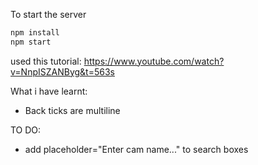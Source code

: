 To start the server
```bash
npm install
npm start
```

used this tutorial: https://www.youtube.com/watch?v=NnpISZANByg&t=563s

What i have learnt:
- Back ticks are multiline


TO DO:
- add placeholder="Enter cam name..." to search boxes